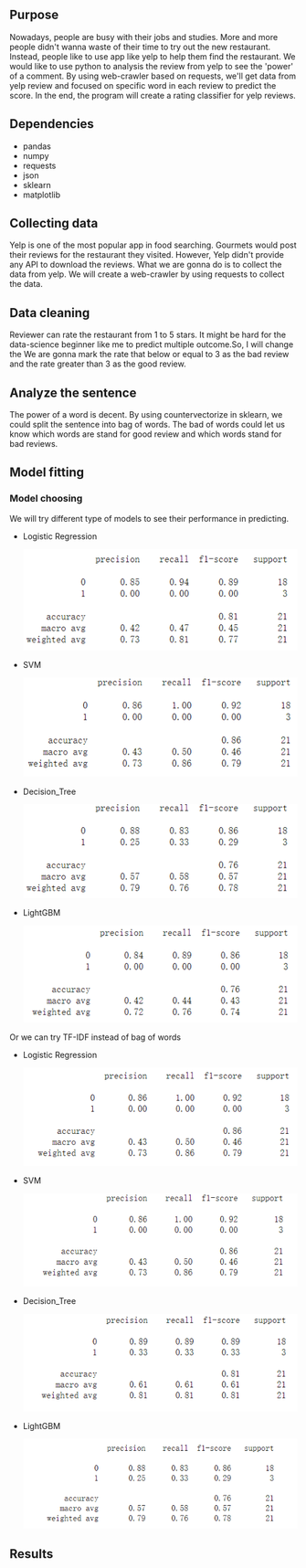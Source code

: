 ## Purpose
Nowadays, people are busy with their jobs and studies. More and more people didn't wanna waste of their time to try out the new restaurant. Instead, people like to use app like yelp to help them find the restaurant. We would like to use python to analysis the review from yelp to see the 'power' of a comment. By using web-crawler based on requests, we'll get data from yelp review and focused on specific word in each review to predict the score. In the end, the program will create a rating classifier for yelp reviews.
## Dependencies
- pandas
- numpy
- requests
- json
- sklearn
- matplotlib
## Collecting data
Yelp is one of the most popular app in food searching. Gourmets would post their reviews for the restaurant they visited. However, Yelp didn't provide any API to download the reviews. What we are gonna do is to collect the data from yelp. We will create a web-crawler by using requests to collect the data.
## Data cleaning
Reviewer can rate the restaurant from 1 to 5 stars. It might be hard for the data-science beginner like me to predict multiple outcome.So, I will change the  We are gonna mark the rate that below or equal to 3 as the bad review and the rate greater than 3 as the good review.
## Analyze the sentence
The power of a word is decent. By using countervectorize in sklearn, we could split the sentence into bag of words. The bad of words could let us know which words are stand for good review and which words stand for bad reviews. 

## Model fitting
### Model choosing
We will try different type of models to see their performance in predicting. 
- Logistic Regression

  ![image](https://github.com/yaozile123/image-folder/blob/f3f01be56b9af3f846be0769008390313a886d19/bag-log.png)
- SVM

  ![image](https://github.com/yaozile123/image-folder/blob/f3f01be56b9af3f846be0769008390313a886d19/bag-svm.png)
- Decision_Tree

  ![image](https://github.com/yaozile123/image-folder/blob/f3f01be56b9af3f846be0769008390313a886d19/bag-tree.png)
- LightGBM

  ![image](https://github.com/yaozile123/image-folder/blob/f3f01be56b9af3f846be0769008390313a886d19/bag-gbm.png)


Or we can try TF-IDF instead of bag of words
- Logistic Regression

  ![image](https://github.com/yaozile123/image-folder/blob/f3f01be56b9af3f846be0769008390313a886d19/tf-log.png)
- SVM

  ![image](https://github.com/yaozile123/image-folder/blob/f3f01be56b9af3f846be0769008390313a886d19/tf-svm.png)
- Decision_Tree

  ![image](https://github.com/yaozile123/image-folder/blob/f3f01be56b9af3f846be0769008390313a886d19/tf-tree.png)
- LightGBM

  ![image](https://github.com/yaozile123/image-folder/blob/f3f01be56b9af3f846be0769008390313a886d19/tf-gbm.png)

## Results
